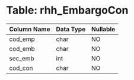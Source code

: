 # Table: rhh_EmbargoCon

| Column Name | Data Type | Nullable |
|-------------|-----------|----------|
| cod_emp | char | NO |
| cod_emb | char | NO |
| sec_emb | int | NO |
| cod_con | char | NO |
